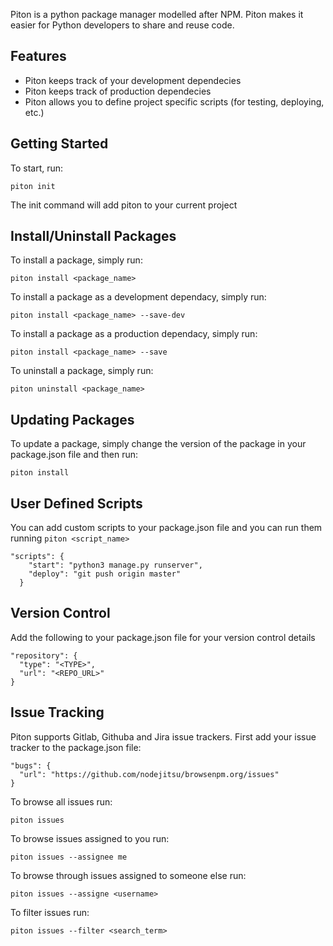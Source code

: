 Piton is a python package manager modelled after NPM. Piton makes it easier for Python developers to share and reuse code.

## Features

- Piton keeps track of your development dependecies
- Piton keeps track of production dependecies
- Piton allows you to define project specific scripts (for testing, deploying, etc.)

## Getting Started

To start, run:
```
piton init
```
The init command will add piton to your current project

## Install/Uninstall Packages

To install a package, simply run:
```
piton install <package_name>
```
To install a package as a development dependacy, simply run:
```
piton install <package_name> --save-dev
```
To install a package as a production dependacy, simply run:
```
piton install <package_name> --save
```
To uninstall a package, simply run:
```
piton uninstall <package_name>
```

## Updating Packages

To update a package, simply change the version of the package in your package.json file and then run:
```
piton install
```

## User Defined Scripts

You can add custom scripts to your package.json file and you can run them running `piton <script_name>`

```
"scripts": {
    "start": "python3 manage.py runserver",
    "deploy": "git push origin master"
  }
```

## Version Control 

Add the following to your package.json file for your version control details

```
"repository": {
  "type": "<TYPE>",
  "url": "<REPO_URL>"
}
```

## Issue Tracking

Piton supports Gitlab, Githuba and Jira issue trackers. First add your issue tracker to the package.json file:
```
"bugs": {
  "url": "https://github.com/nodejitsu/browsenpm.org/issues"
}
```

To browse all issues run:
```
piton issues
```

To browse issues assigned to you run:
```
piton issues --assignee me
```

To browse through issues assigned to someone else run:
```
piton issues --assigne <username>
```

To filter issues run:
```
piton issues --filter <search_term>
```


